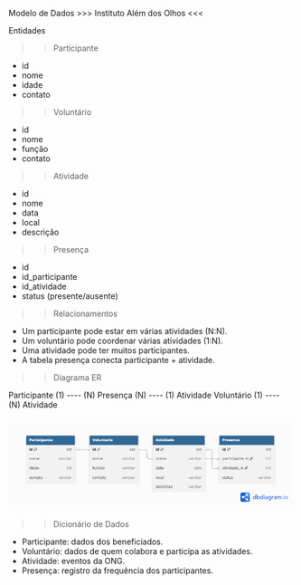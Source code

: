  Modelo de Dados  >>> Instituto Além dos Olhos <<<

Entidades 
>> Participante
  - id  
  - nome  
  - idade  
  - contato  

>> Voluntário 
  - id  
  - nome  
  - função  
  - contato  

 >> Atividade 
  - id  
  - nome  
  - data  
  - local  
  - descrição  

  >> Presença 
  - id  
  - id_participante  
  - id_atividade  
  - status (presente/ausente)  

 >> Relacionamentos
- Um participante pode estar em várias atividades (N:N).  
- Um voluntário pode coordenar várias atividades (1:N).  
- Uma atividade pode ter muitos participantes.  
- A tabela presença conecta participante + atividade.  

>> Diagrama ER 

Participante (1) ---- (N) Presença (N) ---- (1) Atividade
Voluntário (1) ---- (N) Atividade

![Diagrama ER](docs/database/diagrama-er.png)



>> Dicionário de Dados
- Participante: dados dos beneficiados.  
- Voluntário: dados de quem colabora e participa as atividades.  
- Atividade: eventos da ONG.  
- Presença: registro da frequência dos participantes.  



